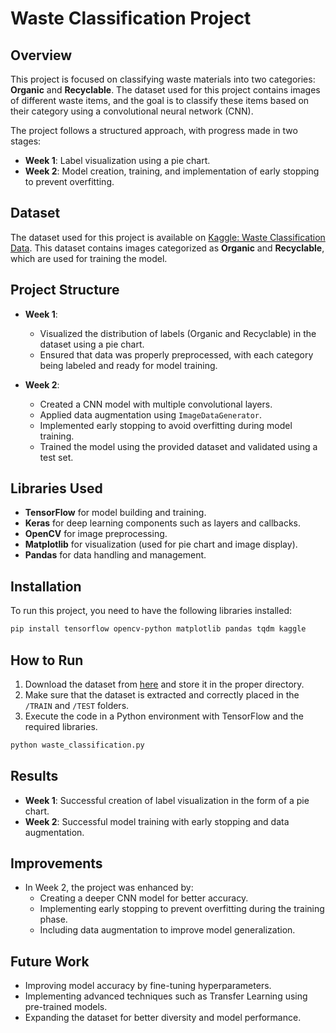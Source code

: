 # Waste Classification Project

## Overview
This project is focused on classifying waste materials into two categories: **Organic** and **Recyclable**. The dataset used for this project contains images of different waste items, and the goal is to classify these items based on their category using a convolutional neural network (CNN).

The project follows a structured approach, with progress made in two stages:
- **Week 1**: Label visualization using a pie chart.
- **Week 2**: Model creation, training, and implementation of early stopping to prevent overfitting.

## Dataset
The dataset used for this project is available on [Kaggle: Waste Classification Data](https://www.kaggle.com/datasets/techsash/waste-classification-data). This dataset contains images categorized as **Organic** and **Recyclable**, which are used for training the model.

## Project Structure

- **Week 1**: 
  - Visualized the distribution of labels (Organic and Recyclable) in the dataset using a pie chart.
  - Ensured that data was properly preprocessed, with each category being labeled and ready for model training.
  
- **Week 2**: 
  - Created a CNN model with multiple convolutional layers.
  - Applied data augmentation using `ImageDataGenerator`.
  - Implemented early stopping to avoid overfitting during model training.
  - Trained the model using the provided dataset and validated using a test set.

## Libraries Used
- **TensorFlow** for model building and training.
- **Keras** for deep learning components such as layers and callbacks.
- **OpenCV** for image preprocessing.
- **Matplotlib** for visualization (used for pie chart and image display).
- **Pandas** for data handling and management.

## Installation
To run this project, you need to have the following libraries installed:
```bash
pip install tensorflow opencv-python matplotlib pandas tqdm kaggle
```

## How to Run
1. Download the dataset from [here](https://www.kaggle.com/datasets/techsash/waste-classification-data) and store it in the proper directory.
2. Make sure that the dataset is extracted and correctly placed in the `/TRAIN` and `/TEST` folders.
3. Execute the code in a Python environment with TensorFlow and the required libraries.

```bash
python waste_classification.py
```

## Results
- **Week 1**: Successful creation of label visualization in the form of a pie chart.
- **Week 2**: Successful model training with early stopping and data augmentation.

## Improvements
- In Week 2, the project was enhanced by:
  - Creating a deeper CNN model for better accuracy.
  - Implementing early stopping to prevent overfitting during the training phase.
  - Including data augmentation to improve model generalization.

## Future Work
- Improving model accuracy by fine-tuning hyperparameters.
- Implementing advanced techniques such as Transfer Learning using pre-trained models.
- Expanding the dataset for better diversity and model performance.


